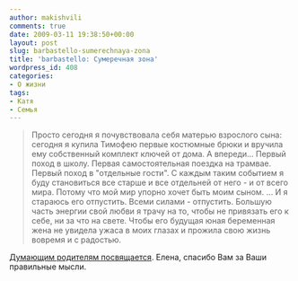 ```yaml
---
author: makishvili
comments: true
date: 2009-03-11 19:38:50+00:00
layout: post
slug: barbastello-sumerechnaya-zona
title: 'barbastello: Сумеречная зона'
wordpress_id: 408
categories:
- О жизни
tags:
- Катя
- Семья
---
```


> Просто сегодня я почувствовала себя матерью взрослого сына: сегодня я купила Тимофею первые костюмные брюки и вручила ему собственный комплект ключей от дома. А впереди... Первый поход в школу. Первая самостоятельная поездка на трамвае. Первый поход в "отдельные гости". С каждым таким событием я буду становиться все старше и все отдельней от него - и от всего мира. Потому что мой мир упорно хочет быть моим сыном.
...
И я стараюсь его отпустить. Всеми силами - отпустить. Большую часть энергии свой любви я трачу на то, чтобы не привязать его к себе, ни за что на свете. Чтобы его будущая юная беременная жена не увидела ужаса в моих глазах и прожила свою жизнь вовремя и с радостью.



[Думающим родителям посвящается](http://barbastello.livejournal.com/198722.html).  Елена, спасибо Вам за Ваши правильные мысли.
